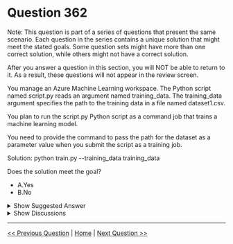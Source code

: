 # Question 362

Note: This question is part of a series of questions that present the same scenario. Each question in the series contains a unique solution that might meet the stated goals. Some question sets might have more than one correct solution, while others might not have a correct solution.

After you answer a question in this section, you will NOT be able to return to it. As a result, these questions will not appear in the review screen.

You manage an Azure Machine Learning workspace. The Python script named script.py reads an argument named training_data. The training_data argument specifies the path to the training data in a file named dataset1.csv.

You plan to run the script.py Python script as a command job that trains a machine learning model.

You need to provide the command to pass the path for the dataset as a parameter value when you submit the script as a training job.

Solution: python train.py --training_data training_data

Does the solution meet the goal?

* A.Yes
* B.No

<details>
  <summary>Show Suggested Answer</summary>

  <strong>B</strong><br>

</details>

<details>
  <summary>Show Discussions</summary>

<blockquote><p><strong>jefimija</strong> <code>(Wed 23 Oct 2024 13:20)</code> - <em>Upvotes: 1</em></p><p>python train.py --training_data /path/to/dataset1</p></blockquote>

</details>

---

[<< Previous Question](question_361.md) | [Home](/index.md) | [Next Question >>](question_363.md)
